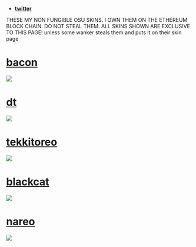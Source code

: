 * [**twitter**](https://twitter.com/bobertind)

THESE MY NON FUNGIBLE OSU SKINS. I OWN THEM ON THE ETHEREUM BLOCK CHAIN. DO NOT STEAL THEM.
ALL SKINS SHOWN ARE EXCLUSIVE TO THIS PAGE! unless some wanker steals them and puts it on their skin page

# [bacon](https://ori09.s-ul.eu/sEHaf94f)
![](https://ori09.s-ul.eu/lkAAsNvf)

# [dt](https://ori09.s-ul.eu/oVmQHmj9)
![](https://ori09.s-ul.eu/mch3dM8f)

# [tekkitoreo](https://ori09.s-ul.eu/yTYRA2AD)
![](https://ori09.s-ul.eu/PTbGAxId)

# [blackcat](https://ori09.s-ul.eu/0gRrp4mB)
![](https://ori09.s-ul.eu/2LnmX5lZ)

# [nareo](https://ori09.s-ul.eu/bP6JzLli)
![](https://ori09.s-ul.eu/6MNjqsWT)
